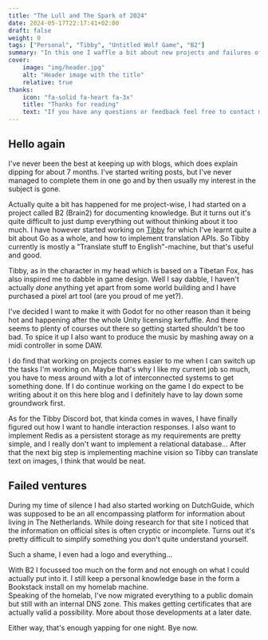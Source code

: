 ```yaml
---
title: "The Lull and The Spark of 2024"
date: 2024-05-17T22:17:41+02:00
draft: false
weight: 0
tags: ["Personal", "Tibby", "Untitled Wolf Game", "B2"]
summary: "In this one I waffle a bit about new projects and failures of the past few months"
cover:
    image: "img/header.jpg"
    alt: "Header image with the title"
    relative: true
thanks:
    icon: "fa-solid fa-heart fa-3x"
    title: "Thanks for reading"
    text: "If you have any questions or feedback feel free to contact me through the means listed [on my main site](https://dylanmaassen.nl). Sharing my posts is also really appreciated!"
---
```


## Hello again

I've never been the best at keeping up with blogs, which does explain dipping for about 7 months. I've started writing posts, but I've never managed to complete them in one go and by then usually my interest in the subject is gone. 

Actually quite a bit has happened for me project-wise, I had started on a project called B2 (Brain2) for documenting knowledge. But it turns out it's quite difficult to just dump everything out without thinking about it too much.  I have however started working on [Tibby](https://github.com/TibbyRocks/Tibby) for which I've learnt quite a bit about Go as a whole, and how to implement translation APIs. So Tibby currently is mostly a "Translate stuff to English"-machine, but that's useful and good. 


Tibby, as in the character in my head which is based on a Tibetan Fox, has also inspired me to dabble in game design. Well I say dabble, I haven't actually *done* anything yet apart from some world building and I have purchased a pixel art tool (are you proud of me yet?).   

I've decided I want to make it with Godot for no other reason than it being hot and happening after the whole Unity licensing kerfuffle. And there seems to plenty of courses out there so getting started shouldn't be too bad. 
To spice it up I also want to produce the music by mashing away on a midi controller in some DAW.

I do find that working on projects comes easier to me when I can switch up the tasks I'm working on. Maybe that's why I like my current job so much, you have to mess around with a lot of interconnected systems to get something done. If I do continue working on the game I do expect to be writing about it on this here blog and I definitely have to lay down some groundwork first.  

As for the Tibby Discord bot, that kinda comes in waves, I have finally figured out how I want to handle interaction responses. I also want to implement Redis as a persistent storage as my requirements are pretty simple, and I really don't want to implement a relational database... After that the next big step is implementing machine vision so Tibby can translate text on images, I think that would be neat.

## Failed ventures

During my time of silence I had also started working on DutchGuide, which was supposed to be an all encompassing platform for information about living in The Netherlands. While doing research for that site I noticed that the information on official sites is often cryptic or incomplete. Turns out it's pretty difficult to simplify something you don't quite understand yourself.

Such a shame, I even had a logo and everything...

With B2 I focussed too much on the form and not enough on what I could actually put into it. I still keep a personal knowledge base in the form a Bookstack install on my homelab machine.  
Speaking of the homelab, I've now migrated everything to a public domain but still with an internal DNS zone. This makes getting certificates that are actually valid a possibility. More about those developments at a later date.

Either way, that's enough yapping for one night. Bye now.